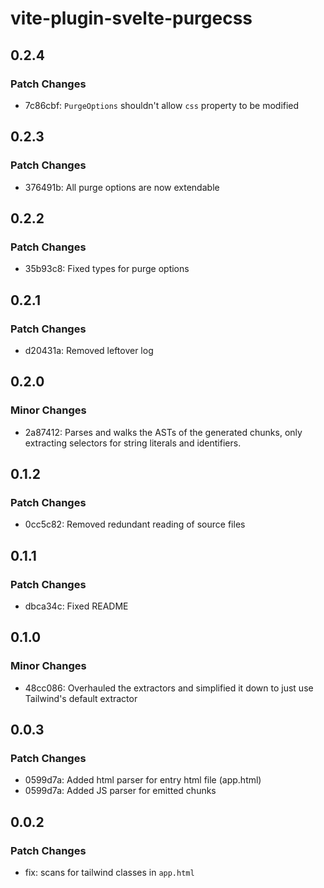 # vite-plugin-svelte-purgecss

## 0.2.4

### Patch Changes

- 7c86cbf: `PurgeOptions` shouldn't allow `css` property to be modified

## 0.2.3

### Patch Changes

- 376491b: All purge options are now extendable

## 0.2.2

### Patch Changes

- 35b93c8: Fixed types for purge options

## 0.2.1

### Patch Changes

- d20431a: Removed leftover log

## 0.2.0

### Minor Changes

- 2a87412: Parses and walks the ASTs of the generated chunks, only extracting selectors for string literals and identifiers.

## 0.1.2

### Patch Changes

- 0cc5c82: Removed redundant reading of source files

## 0.1.1

### Patch Changes

- dbca34c: Fixed README

## 0.1.0

### Minor Changes

- 48cc086: Overhauled the extractors and simplified it down to just use Tailwind's default extractor

## 0.0.3

### Patch Changes

- 0599d7a: Added html parser for entry html file (app.html)
- 0599d7a: Added JS parser for emitted chunks

## 0.0.2

### Patch Changes

- fix: scans for tailwind classes in `app.html`
